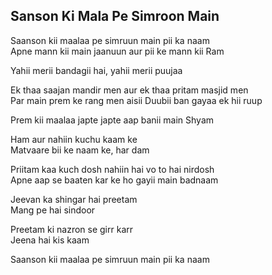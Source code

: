 ## Sanson Ki Mala Pe Simroon Main

Saanson kii maalaa pe simruun main pii ka naam  
Apne mann kii main jaanuun aur pii ke mann kii Ram

Yahii merii bandagii hai, yahii merii puujaa

Ek thaa saajan mandir men aur ek thaa pritam masjid men  
Par main prem ke rang men aisii Duubii ban gayaa ek hii ruup

Prem kii maalaa japte japte aap banii main Shyam

Ham aur nahiin kuchu kaam ke  
Matvaare bii ke naam ke, har dam

Priitam kaa kuch dosh nahiin hai vo to hai nirdosh  
Apne aap se baaten kar ke ho gayii main badnaam

Jeevan ka shingar hai preetam  
Mang pe hai sindoor

Preetam ki nazron se girr karr  
Jeena hai kis kaam

Saanson kii maalaa pe simruun main pii ka naam

